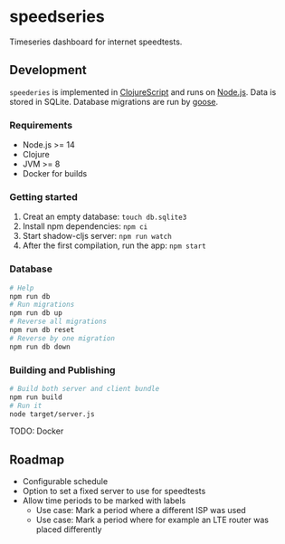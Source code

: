 # speedseries

Timeseries dashboard for internet speedtests.

## Development

`speederies` is implemented in [ClojureScript](https://clojurescript.org) and runs on [Node.js](https://nodejs.org/en).
Data is stored in SQLite. Database migrations are run by [goose](https://github.com/pressly/goose).

### Requirements

- Node.js >= 14
- Clojure
- JVM >= 8
- Docker for builds

### Getting started

1. Creat an empty database: `touch db.sqlite3`
2. Install npm dependencies: `npm ci`
3. Start shadow-cljs server: `npm run watch`
4. After the first compilation, run the app: `npm start`

### Database

```sh
# Help
npm run db
# Run migrations
npm run db up
# Reverse all migrations
npm run db reset
# Reverse by one migration
npm run db down
```

### Building and Publishing

```sh
# Build both server and client bundle
npm run build
# Run it 
node target/server.js
```

TODO: Docker

## Roadmap
- Configurable schedule
- Option to set a fixed server to use for speedtests
- Allow time periods to be marked with labels
  - Use case: Mark a period where a different ISP was used
  - Use case: Mark a period where for example an LTE router was placed differently
